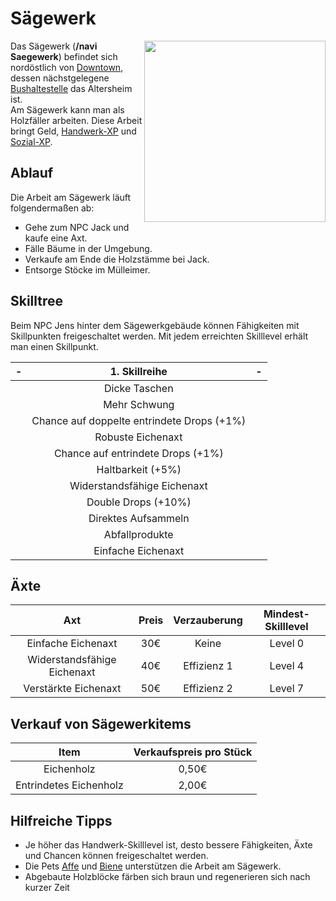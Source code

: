 # Sägewerk 

<img align="right" width="290" height="290" src="../../assets/image/nebenjobs/Sägewerk.png">

Das Sägewerk (**/navi Saegewerk**) befindet sich nordöstlich von [Downtown](../../pages/gebiete/downtown.md), dessen nächstgelegene [Bushaltestelle](../../pages/öpnv/bus.md) das Altersheim ist.  
Am Sägewerk kann man als Holzfäller arbeiten. Diese Arbeit bringt Geld, [Handwerk-XP](../../pages/skills/handwerk.md) und [Sozial-XP](../../pages/skills/social.md). 

## Ablauf

Die Arbeit am Sägewerk läuft folgendermaßen ab:

* Gehe zum NPC Jack und kaufe eine Axt.
* Fälle Bäume in der Umgebung.
* Verkaufe am Ende die Holzstämme bei Jack.
* Entsorge Stöcke im Mülleimer.

## Skilltree

Beim NPC Jens hinter dem Sägewerkgebäude können Fähigkeiten mit Skillpunkten freigeschaltet werden. Mit jedem erreichten Skilllevel erhält man einen Skillpunkt.

| - | 1. Skillreihe | - |
|:-:|:-:|:-:|
|| Dicke Taschen ||
|| Mehr Schwung ||
|| Chance auf doppelte entrindete Drops (+1%) ||
|| Robuste Eichenaxt ||
|| Chance auf entrindete Drops (+1%)||
|| Haltbarkeit (+5%) ||
|| Widerstandsfähige Eichenaxt ||
|| Double Drops (+10%) ||
|| Direktes Aufsammeln ||
|| Abfallprodukte ||
|| Einfache Eichenaxt ||

## Äxte

| Axt | Preis | Verzauberung | Mindest-Skilllevel |
| :-: | :-: | :-: | :-: |
| Einfache Eichenaxt | 30€ | Keine | Level 0 |
| Widerstandsfähige Eichenaxt | 40€ | Effizienz 1 | Level 4 |
| Verstärkte Eichenaxt | 50€ | Effizienz 2 | Level 7 |

## Verkauf von Sägewerkitems

| Item | Verkaufspreis pro Stück |
|:-:|:-:|
| Eichenholz | 0,50€ |
| Entrindetes Eichenholz| 2,00€ |

## Hilfreiche Tipps

* Je höher das Handwerk-Skilllevel ist, desto bessere Fähigkeiten, Äxte und Chancen können freigeschaltet werden.
* Die Pets [Affe](../../pages/pets/affe.md) und [Biene](../../pages/pets/biene.md) unterstützen die Arbeit am Sägewerk.
* Abgebaute Holzblöcke färben sich braun und regenerieren sich nach kurzer Zeit


